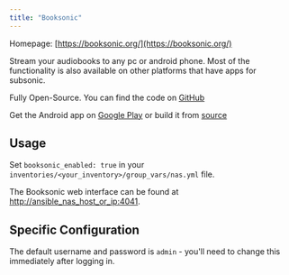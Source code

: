 ```yaml
---
title: "Booksonic"
---
```


Homepage: [https://booksonic.org/](https://booksonic.org/)

Stream your audiobooks to any pc or android phone. Most of the functionality is also available on other platforms that have apps for subsonic.

Fully Open-Source. You can find the code on [GitHub](https://github.com/popeen?tab=repositories&q=booksonic)

Get the Android app on [Google Play](https://play.google.com/store/apps/details?id=github.popeen.dsub) or build it from [source](https://github.com/popeen/Popeens-DSub)

## Usage

Set `booksonic_enabled: true` in your `inventories/<your_inventory>/group_vars/nas.yml` file.

The Booksonic web interface can be found at [http://ansible_nas_host_or_ip:4041](http://ansible_nas_host_or_ip:4041).

## Specific Configuration

The default username and password is `admin` - you'll need to change this immediately after logging in.
